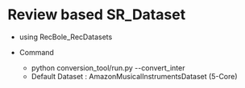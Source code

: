 # Review based SR_Dataset

- using RecBole_RecDatasets
 
- Command
    - python conversion_tool/run.py --convert_inter
    - Default Dataset : AmazonMusicalInstrumentsDataset (5-Core)
